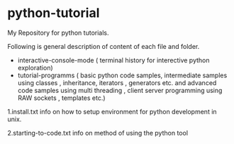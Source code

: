 # python-tutorial

My Repository for python tutorials.


Following is general description of content of each file and folder. 


- interactive-console-mode ( terminal history for interective python exploration) 
- tutorial-programms  ( basic python code samples, intermediate samples using classes , inheritance, iterators , generators etc. and advanced code samples using multi threading , client server programming using RAW sockets , templates etc.)

1.install.txt 	info on how to setup environment for python development in unix. 

2.starting-to-code.txt  info on method of using the python tool 
